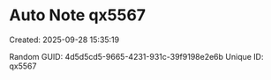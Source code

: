 ﻿# Auto Note qx5567
Created: 2025-09-28 15:35:19

Random GUID: 4d5d5cd5-9665-4231-931c-39f9198e2e6b
Unique ID: qx5567
